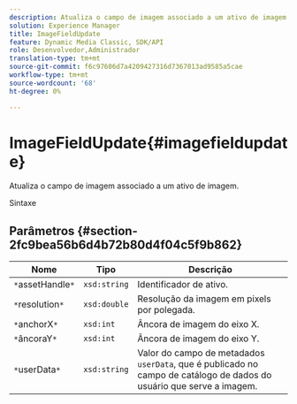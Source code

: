 ```yaml
---
description: Atualiza o campo de imagem associado a um ativo de imagem.
solution: Experience Manager
title: ImageFieldUpdate
feature: Dynamic Media Classic, SDK/API
role: Desenvolvedor,Administrador
translation-type: tm+mt
source-git-commit: f6c97606d7a4209427316d7367013ad9585a5cae
workflow-type: tm+mt
source-wordcount: '68'
ht-degree: 0%

---
```



# ImageFieldUpdate{#imagefieldupdate}

Atualiza o campo de imagem associado a um ativo de imagem.

Sintaxe

## Parâmetros {#section-2fc9bea56b6d4b72b80d4f04c5f9b862}

| Nome | Tipo | Descrição |
|---|---|---|
| `*`assetHandle`*` | `xsd:string` | Identificador de ativo. |
| `*`resolution`*` | `xsd:double` | Resolução da imagem em pixels por polegada. |
| `*`anchorX`*` | `xsd:int` | Âncora de imagem do eixo X. |
| `*`âncoraY`*` | `xsd:int` | Âncora de imagem do eixo Y. |
| `*`userData`*` | `xsd:string` | Valor do campo de metadados `userData`, que é publicado no campo de catálogo de dados do usuário que serve a imagem. |

